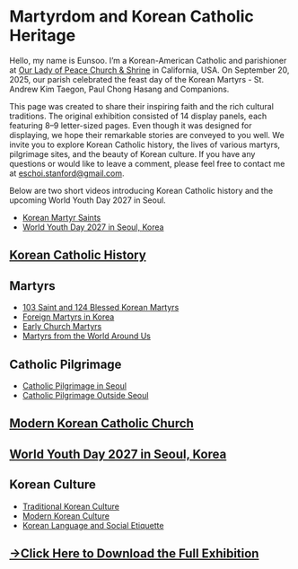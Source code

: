 # Martyrdom and Korean Catholic Heritage

Hello, my name is Eunsoo. I’m a Korean-American Catholic and parishioner at [Our Lady of Peace Church & Shrine](https://www.olop-shrine.org) in California, USA. On September 20, 2025, our parish celebrated the feast day of the Korean Martyrs - St. Andrew Kim Taegon, Paul Chong Hasang and Companions.

This page was created to share their inspiring faith and the rich cultural traditions. The original exhibition consisted of 14 display panels, each featuring 8–9 letter-sized pages. Even though it was designed for displaying, we hope their remarkable stories are conveyed to you well. We invite you to explore Korean Catholic history, the lives of various martyrs, pilgrimage sites, and the beauty of Korean culture. If you have any questions or would like to leave a comment, please feel free to contact me at eschoi.stanford@gmail.com.

Below are two short videos introducing Korean Catholic history and the upcoming World Youth Day 2027 in Seoul.
- [Korean Martyr Saints](https://youtu.be/fE61T_ygxbc?si=GOe9PvMrmwydtbcQ)
- [World Youth Day 2027 in Seoul, Korea](https://youtu.be/IBgqQ6_d22w?si=vLLgW2e6lwaJDnVH)
  
## [Korean Catholic History](KoreanCatholicHistory.pdf)

## Martyrs
- [103 Saint and 124 Blessed Korean Martyrs](KoreanMartyrs.pdf)
- [Foreign Martyrs in Korea](ForeignMartyrsInKorea.pdf)
- [Early Church Martyrs](EarlyChurchMartyrs.pdf)
- [Martyrs from the World Around Us](MartyrsFromTheWorldAroundUs.pdf)

## Catholic Pilgrimage
- [Catholic Pilgrimage in Seoul](CatholicPilgrimageInSeoul.pdf)
- [Catholic Pilgrimage Outside Seoul](CatholicPilgrimageOutsideSeoul.pdf)
  
## [Modern Korean Catholic Church](ModernKoreanCatholicChurch.pdf)

## [World Youth Day 2027 in Seoul, Korea](WorldYouthDay.pdf)

## Korean Culture
- [Traditional Korean Culture](TraditionalKoreanCulture.pdf)
- [Modern Korean Culture](ModernKoreanCulture.pdf)
- [Korean Language and Social Etiquette](KoreanLanguageAndSocialEtiquette.pdf)


## [->Click Here to Download the Full Exhibition](MartyrdomAndKoreanCatholicHeritage_v2-compressed.pdf)


